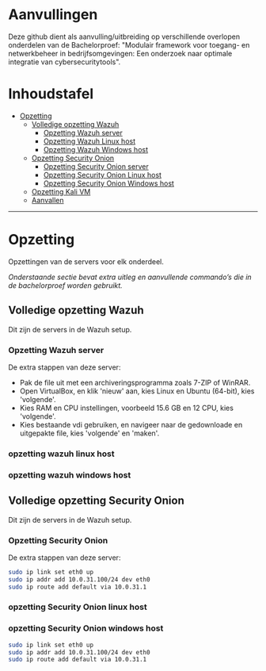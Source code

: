 # Aanvullingen
Deze github dient als aanvulling/uitbreiding op verschillende overlopen onderdelen van de Bachelorproef: "Modulair framework voor toegang- en netwerkbeheer in bedrijfsomgevingen: Een onderzoek naar optimale integratie van cybersecuritytools".

# Inhoudstafel
- [Opzetting](#opzetting)
  - [Volledige opzetting Wazuh](#volledige-opzetting-wazuh)
    - [Opzetting Wazuh server](#opzetting-wazuh-server)
    - [Opzetting Wazuh Linux host](#opzetting-wazuh-linux-host)
    - [Opzetting Wazuh Windows host](#opzetting-wazuh-windows-host)
  - [Opzetting Security Onion](#opzetting-security-onion)
    - [Opzetting Security Onion server](#opzetting-security-onion-server)
    - [Opzetting Security Onion Linux host](#opzetting-security-onion-linux-host)
    - [Opzetting Security Onion Windows host](#opzetting-security-onion-windows-host)
  - [Opzetting Kali VM](#opzetting-kali-vm)
  - [Aanvallen](#aanvallen)

---

# Opzetting

Opzettingen van de servers voor elk onderdeel.

*Onderstaande sectie bevat extra uitleg en aanvullende commando’s die in de bachelorproef worden gebruikt.*

## Volledige opzetting Wazuh

Dit zijn de servers in de Wazuh setup.

### Opzetting Wazuh server

De extra stappen van deze server: 

- Pak de file uit met een archiveringsprogramma zoals 7-ZIP of WinRAR.
- Open VirtualBox, en klik 'nieuw' aan, kies Linux en Ubuntu (64-bit), kies 'volgende'.
- Kies RAM en CPU instellingen, voorbeeld 15.6 GB en 12 CPU, kies 'volgende'.
- Kies bestaande vdi gebruiken, en navigeer naar de gedownloade en uitgepakte file, kies 'volgende' en 'maken'.

    
### opzetting wazuh linux host



### opzetting wazuh windows host


## Volledige opzetting Security Onion

Dit zijn de servers in de Wazuh setup.

### Opzetting Security Onion

De extra stappen van deze server: 
  ```bash
  sudo ip link set eth0 up
  sudo ip addr add 10.0.31.100/24 dev eth0
  sudo ip route add default via 10.0.31.1
  ```

### opzetting Security Onion linux host



### opzetting Security Onion windows host
  ```bash
  sudo ip link set eth0 up
  sudo ip addr add 10.0.31.100/24 dev eth0
  sudo ip route add default via 10.0.31.1
  ```




